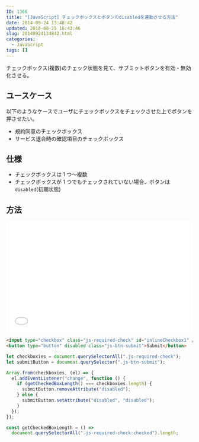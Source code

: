 ```yaml
---
ID: 1366
title: "[JavaScript] チェックボックスとボタンのdisabledを連動させる方法"
date: 2014-09-24 13:48:42
updated: 2018-08-25 16:43:46
slug: 20140924134842.html
categories:
  - JavaScript
tags: []
---
```


チェックボックス(複数)のチェック状態を見て、サブミットボタンを有効・無効化させる。

<!--more-->

## ユースケース

以下のようなケースでユーザにチェックボックスをチェックさせた上でボタンを押させたい。

- 規約同意のチェックボックス
- サービス退会時の確認項目のチェックボックス

## 仕様

- チェックボックスは 1 つ〜複数
- チェックボックスが 1 つでもチェックされていない場合、ボタンは`disabled`(初期状態)

## 方法

<iframe height='300' scrolling='no' title='Linkage of checkbox and submit button' src='//codepen.io/hiro0218/embed/yxeVvy/?height=317&theme-id=light&default-tab=result&embed-version=2' frameborder='no' allowtransparency='true' allowfullscreen='true' style='width: 100%;'>See the Pen <a href='https://codepen.io/hiro0218/pen/yxeVvy/'>Linkage of checkbox and submit button</a> by hiro (<a href='https://codepen.io/hiro0218'>@hiro0218</a>) on <a href='https://codepen.io'>CodePen</a>.
</iframe>

```html
<input type="checkbox" class="js-required-check" id="inlineCheckbox1" />
<button type="button" disabled class="js-btn-submit">Submit</button>
```

```js
let checkboxies = document.querySelectorAll(".js-required-check");
let submitButton = document.querySelector(".js-btn-submit");

Array.from(checkboxies, (el) => {
  el.addEventListener("change", function () {
    if (getCheckedBoxLength() === checkboxies.length) {
      submitButton.removeAttribute("disabled");
    } else {
      submitButton.setAttribute("disabled", "disabled");
    }
  });
});

const getCheckedBoxLength = () =>
  document.querySelectorAll(".js-required-check:checked").length;
```
